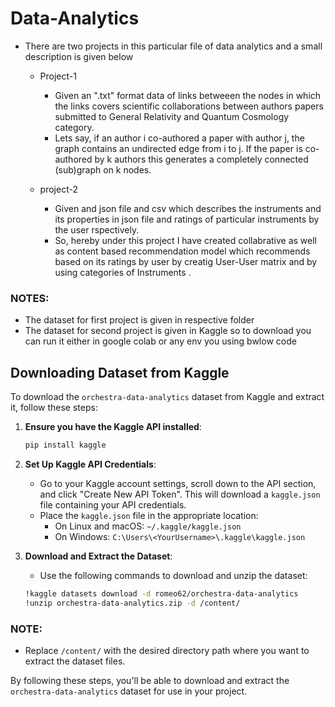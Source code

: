 # Data-Analytics

- There are two projects in this particular file of data analytics and a small description is given below 

   - Project-1
     - Given an ".txt" format data of links betweeen the nodes in which the links covers scientific collaborations between authors papers submitted to General Relativity and Quantum Cosmology category.
     - Lets say, if an author i co-authored a paper with author j, the graph contains an undirected edge from i to j. If the paper is co-authored by k authors this generates a completely connected (sub)graph on k nodes.

   - project-2
      - Given and json file and csv which describes the instruments and its properties in json file and ratings of particular instruments by the user rspectively.
      - So, hereby under this project I have created collabrative as well as content based recommendation model which recommends based on its ratings  by user by creatig User-User matrix and by using categories of Instruments .

### NOTES:

- The dataset for first project is given in respective folder
- The dataset for second project is given in Kaggle so to download you can run it either in google colab or any env you using bwlow code 

## Downloading Dataset from Kaggle

To download the `orchestra-data-analytics` dataset from Kaggle and extract it, follow these steps:

1. **Ensure you have the Kaggle API installed**:
    ```bash
    pip install kaggle
    ```

2. **Set Up Kaggle API Credentials**:
    - Go to your Kaggle account settings, scroll down to the API section, and click "Create New API Token". This will download a `kaggle.json` file containing your API credentials.
    - Place the `kaggle.json` file in the appropriate location:
        - On Linux and macOS: `~/.kaggle/kaggle.json`
        - On Windows: `C:\Users\<YourUsername>\.kaggle\kaggle.json`

3. **Download and Extract the Dataset**:
    - Use the following commands to download and unzip the dataset:
    ```bash
    !kaggle datasets download -d romeo62/orchestra-data-analytics
    !unzip orchestra-data-analytics.zip -d /content/
    ```

### NOTE:
- Replace `/content/` with the desired directory path where you want to extract the dataset files.

By following these steps, you'll be able to download and extract the `orchestra-data-analytics` dataset for use in your project.





